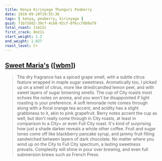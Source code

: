 ```yaml
---
title: Kenya Kirinyaga Thunguri Peaberry
date: 2018-09-20T19:55:36
tags: [ kenya, peaberry, kirinyaga ]
guid: 71b73dd2-39cf-4c68-92cf-0f6ccf0b9a79
total_roast: 11m22s
first_crack: 8m21s 
start_weight: 1.2
end_weight: 1.027
roast_level: C+
---
```


## [Sweet Maria's][sm] ([[wbm][wbm]])

[sm]: https://www.sweetmarias.com/kenya-kirinyaga-thunguri-peaberry.html

[wbm]: https://web.archive.org/web/20180810133110/https://www.sweetmarias.com/kenya-kirinyaga-thunguri-peaberry.html

> The dry fragrance has a spiced grape smell, with a subtle citrus feature
> wrapped in maple sugar sweetness. Aromatically too, I picked up on a smell of
> citrus, more like dried/candied lemon peel, and with sweet layers of sugar
> browning smells. The cup of City roasts most echoes the notes on aroma, and
> you won't be disappointed if light roasting is your preference. A soft
> lemonade note comes through along with a floral orange tea accent, and acidity
> has a slight grabbiness to it, akin to pink grapefruit. Berry notes accent the
> cup as well, but don't really come through in City roasts, at least in
> comparison to a City+ or even Full City roast. It's kind of surprising how
> just a shade darker reveals a whole other coffee. Fruit and sugar tones come
> off like blackberry pancake syrup, and jammy fruit filling sandwiched between
> layers of dark chocolate. No matter where you wind up on the City to Full City
> spectrum, a lasting sweetness prevails. Complexity will shine in pour over
> brewing, and even full submersion brews such as French Press.

